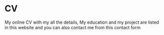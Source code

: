 # CV
My online CV with my all the details, My education and my project are listed in this website and you can also contact me from this contact form
